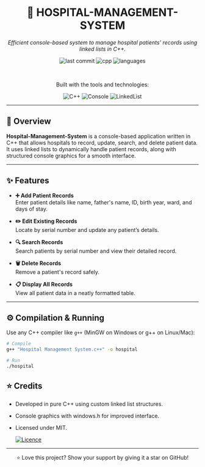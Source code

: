 <div align="center">

# 🏥 HOSPITAL-MANAGEMENT-SYSTEM

*Efficient console-based system to manage hospital patients' records using linked lists in C++.*

![last commit](https://img.shields.io/github/last-commit/Muhammad-Ahmed-Rayyan/Hospital-Management-System)
![cpp](https://img.shields.io/badge/C++-100%25-blue)
![languages](https://img.shields.io/github/languages/count/Muhammad-Ahmed-Rayyan/Hospital-Management-System)

<br>

Built with the tools and technologies:

![C++](https://img.shields.io/badge/C++-00599C?style=for-the-badge&logo=c%2B%2B&logoColor=white)
![Console](https://img.shields.io/badge/Console-Application-black?style=for-the-badge&logo=windowsterminal&logoColor=white)
![LinkedList](https://img.shields.io/badge/Linked%20List-Data%20Structure-cyan?style=for-the-badge&logo=code&logoColor=white)


</div>

---

## 🚀 Overview

**Hospital-Management-System** is a console-based application written in C++ that allows hospitals to record, update, search, and delete patient data.  
It uses linked lists to dynamically handle patient records, along with structured console graphics for a smooth interface.

---

## ✨ Features

- **➕ Add Patient Records**  
  Enter patient details like name, father's name, ID, birth year, ward, and days of stay.

- **✏️ Edit Existing Records**  
  Locate by serial number and update any patient’s details.

- **🔍 Search Records**  
  Search patients by serial number and view their detailed record.

- **🗑️ Delete Records**  
  Remove a patient's record safely.

- **📋 Display All Records**  
  View all patient data in a neatly formatted table.

---

## ⚙️ Compilation & Running

Use any C++ compiler like `g++` (MinGW on Windows or g++ on Linux/Mac):

```bash
# Compile
g++ "Hospital Management System.c++" -o hospital

# Run
./hospital
```

## ⭐ Credits

- Developed in pure C++ using custom linked list structures.
- Console graphics with windows.h for improved interface.
- Licensed under MIT.

  [![Licence](https://img.shields.io/github/license/Ileriayo/markdown-badges?style=for-the-badge)](./LICENSE)
  
---

<div align="center">

⭐ Love this project? Show your support by giving it a star on GitHub!

</div>
